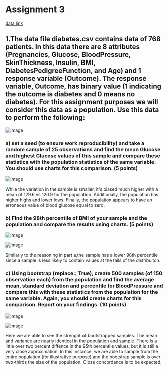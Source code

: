 # Assignment 3  
  
[data link](https://app.box.com/s/7qv44umhw0vnzgmoe9krfkfkv5kf2atv)  
  
## 1.The data file diabetes.csv contains data of 768 patients. In this data there are 8 attributes (Pregnancies, Glucose, BloodPressure, SkinThickness, Insulin, BMI, DiabetesPedigreeFunction, and Age) and 1 response variable (Outcome). The response variable, Outcome, has binary value (1 indicating the outcome is diabetes and 0 means no diabetes). For this assignment purposes we will consider this data as a population. Use this data to perform the following:  
  
![image](https://github.com/Luke-J-Miller/CS5530/assets/111100132/1c7d1988-9551-4406-9a1c-efce71827c33)  
  
### a) set a seed (to ensure work reproducibility) and take a random sample of 25 observations and find the mean Glucose and highest Glucose values of this sample and compare these statistics with the population statistics of the same variable. You should use charts for this comparison. (5 points)  
  
![image](https://github.com/Luke-J-Miller/CS5530/assets/111100132/8424cd0c-fa41-42f8-8a0a-a574a7a7686f)  
  
While the variation in the sample is smaller, it's biased much higher with a mean of 129.6 vs 120.9 for the population.  Additionally, the population has higher highs and lower lows. Finally, the population appears to have an erroneous value of blood glucose equal to zero.  
  
### b) Find the 98th percentile of BMI of your sample and the population and compare the results using charts. (5 points)  
  
![image](https://github.com/Luke-J-Miller/CS5530/assets/111100132/a3d76837-7bc7-4f7f-9674-1a1e865b6abb)  
  
![image](https://github.com/Luke-J-Miller/CS5530/assets/111100132/1237d8df-a77f-46ca-8ea3-8990bdec4184)  
  
Similarly to the reasoning in part a,the sample has a lower 98th percentile since a sample is less likely to contain values at the tails of the distribuiton.  
  
### c) Using bootstrap (replace= True), create 500 samples (of 150 observation each) from the population and find the average mean, standard deviation and percentile for BloodPressure and compare this with these statistics from the population for the same variable. Again, you should create charts for this comparison. Report on your findings. (10 points)  
  
![image](https://github.com/Luke-J-Miller/CS5530/assets/111100132/31209186-9d17-4c52-9f23-6f82b8048753)   
  
![image](https://github.com/Luke-J-Miller/CS5530/assets/111100132/fd8a1f9c-9609-45af-8518-542766806400)  
  
Here we are able to see the strenght of bootstrapped samples. The mean and variance are nearly identical in the population and sample.  There is a little over two percent diffence in the 95th percentile values, but it is still a very close approximation.  In this instance, we are able to sample from the entire population (for illustrative purpose) and the bootstrap sample is over two-thirds the size of the population.  Close concordance is to be expected.
